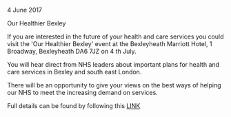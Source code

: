 4 June 2017

Our Healthier Bexley

If you are interested in the future of your health and care services you could visit the 'Our Healthier Bexley' event at the Bexleyheath Marriott Hotel, 1 Broadway, Bexleyheath DA6 7JZ on 4 th July.

You will hear direct from NHS leaders about important plans for health and care services in Bexley and south east London.

There will be an opportunity to give your views on the best ways of helping our NHS to meet the increasing demand on services.

Full details can be found by following this [LINK](https://www.eventbrite.co.uk/e/our-healthier-bexley-tickets-33523168700?aff=erelpanelorg)
